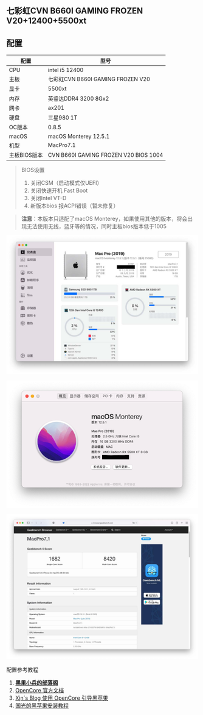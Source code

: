 ## **七彩虹CVN B660I GAMING FROZEN V20+12400+5500xt**

## 配置

| 配置         | 型号                                  |
| ------------ | ------------------------------------- |
| CPU          | intel i5 12400                        |
| 主板         | 七彩虹CVN B660I GAMING FROZEN V20     |
| 显卡         | 5500xt                                |
| 内存         | 英睿达DDR4 3200 8Gx2                  |
| 网卡         | ax201                                 |
| 硬盘         | 三星980 1T                            |
| OC版本       | 0.8.5                                |
| macOS        | macOS Monterey 12.5.1                 |
| 机型         | MacPro7.1                             |
| 主板BIOS版本 | CVN B660I GAMING FROZEN V20 BIOS 1004 |

> BIOS设置
>
> 1. 关闭CSM（启动模式仅UEFI）
> 2. 关闭快速开机 Fast Boot
> 3. 关闭Intel VT-D
> 4. 新版本bios 报ACPI错误（暂未修复）

> **注意**：本版本只适配了macOS Monterey，如果使用其他的版本，将会出现无法使用无线，蓝牙等的情况，同时主板bios版本低于1005

![截屏2022-08-28 09.13.31](README.assets/%E6%88%AA%E5%B1%8F2022-08-28-09.13.png)

![截屏2022-08-28 09.13.31](README.assets/%E6%88%AA%E5%B1%8F2022-08-28-09.17.png)

![截屏2022-08-28 09.24.39](README.assets/%E6%88%AA%E5%B1%8F2022-08-28-09.24.png)

配置参考教程

1. [**黑果小兵的部落阁**](https://blog.daliansky.net/)
2. [OpenCore 官方文档](https://github.com/acidanthera/OpenCorePkg/blob/master/Docs/Configuration.pdf)
3. [Xjn´s Blog 使用 OpenCore 引导黑苹果](https://blog.xjn819.com/post/opencore-guide.html)
4. [国光的黑苹果安装教程](https://apple.sqlsec.com)

